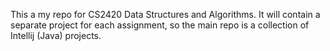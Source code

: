 This a my repo for CS2420 Data Structures and Algorithms.
It will contain a separate project for each assignment, so the main repo is a collection of Intellij (Java) projects.
